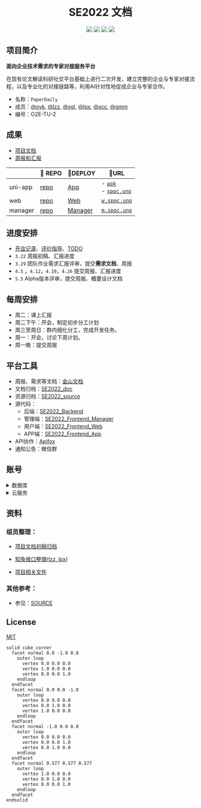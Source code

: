 <h1 align="center"> SE2022 文档 </h1>
<div align="center">

[![](https://img.shields.io/badge/backend-Django-96d6d1)](https://www.djangoproject.com/) [![](https://img.shields.io/badge/frontend-Vue.js-7B8ED0)](https://vuejs.org/) [![](https://img.shields.io/badge/framework-uniapp-4E9645)](https://uniapp.dcloud.net.cn/) [![](https://img.shields.io/badge/license-MIT-9cf)](./LICENSE)
</div>

## 项目简介

**面向企业技术需求的专家对接服务平台**

在现有论文解读科研社交平台基础上进行二次开发，建立完整的企业与专家对接流程，以及专业化的对接链路等，利用Al针对性地促成企业与专家合作。

- 名称：`PaperDaily`
- 成员：[@oyk](https://github.com/Mike-Smith-rem), [@lzz](https://github.com/cpfy), [@xgl](https://github.com/xgl010607), [@lpx](https://github.com/lpx-single), [@xcc](https://github.com/MrXcc0), [@gmm](https://github.com/imingx)
- 编号：O2E-TU-2

## 成果

- [项目文档](./Document)
- [周报和汇报](./Weekly)

|         | 🌈 REPO                                                       | 🍿DEPLOY                                        | 🧙URL  |
| ------- | ---- | ------- | ------- |
| uni-app |   [repo](https://github.com/SE-mcdb/SE2022_Frontend_App)   |   [App](https://github.com/SE-mcdb/App)   |- [`apk`](https://github.com/SE-mcdb/SE2022_Frontend_App/releases)<br/>- [`spoc.uno`](http://spoc.uno) |
| web     | [repo](https://github.com/SE-mcdb/SE2022_Frontend_Web)     | [Web](https://github.com/SE-mcdb/Web) | [`w.spoc.uno`](http://w.spoc.uno) |
| manager | [repo](https://github.com/SE-mcdb/SE2022_Frontend_Manager) | [Manager](https://github.com/SE-mcdb/Manager) | [`m.spoc.uno`](http://m.spoc.uno) |

## 进度安排

- [开会记录](./Meeting.md)、[评价指导](./Comments.md)、[TODO](./Todo.md)
- `3.22` 周报初稿、汇报进度
- `3.29` 团队作业需求汇报评审，提交**需求文档**、周报
- `4.5` ，`4.12`，`4.19`，`4.26` 提交周报、汇报进度
- `5.5` Alpha版本评审，提交周报、概要设计文档

## 每周安排

- 周二：课上汇报
- 周二下午：开会，制定初步分工计划
- 周三至周日：群内细化分工，完成开发任务。
- 周一：开会，讨论下周计划。
- 周一晚：提交周报

## 平台工具

- 周报、需求等文档：[金山文档](https://www.kdocs.cn/group/1730778455)
- 文档归档：[SE2022_doc](https://github.com/SE-mcdb/SE2022_doc)
- 资源归档：[SE2022_source](https://github.com/SE-mcdb/SE2022_source)
- 源代码： 
  - 后端：[SE2022_Backend](https://github.com/SE-mcdb/SE2022_Backend)
  - 管理端：[SE2022_Frontend_Manager](https://github.com/SE-mcdb/SE2022_Frontend_Manager)
  - 用户端：[SE2022_Frontend_Web](https://github.com/SE-mcdb/SE2022_Frontend_Web)
  - APP端：[SE2022_Frontend_App](https://github.com/SE-mcdb/SE2022_Frontend_App)
- API协作：[Apifox](https://www.apifox.cn/web/project/843519)
- 通知公告：微信群

## 账号

<details><summary>数据库</summary>

```
'HOST': 'rm-2zeu3f7e1n5yt10v0co.mysql.rds.aliyuncs.com',
'NAME': 'se2022',
'USER': 'root',
'PASSWORD': 'myja&*$4X579cKr',
'PORT': '3306'
```
</details>

<details><summary>云服务</summary>

#### 华为云（课程）

```
CentOS

'HOST': 122.9.14.73

// 普通用户
'USER': admin
'PASSWORD': se-mcdb-o2e

// 根用户
'USER': root
'PASSWORD': se-mcdb-o2e

建议使用普通用户登录
```

#### 阿里云

```
CentOS

'HOST': 47.94.7.26

// 普通用户
'USER': admin
'PASSWORD': se-mcdb-o2e

// 根用户
'USER': root
'PASSWORD': se-mcdb-o2e

建议使用普通用户登录
开放端口：8000-20000
```

</details>

## 资料

### 组员整理：

- [项目文档初稿归档](./Archive)

- [知兔接口整理(lzz, lpx)](./Archive/知兔接口详细整理.md)
- [项目相关文件](https://github.com/SE-mcdb/SE2022_source/tree/main/%E9%A1%B9%E7%9B%AE%E7%9B%B8%E5%85%B3)

### 其他参考：

- 参见：[SOURCE](https://github.com/SE-mcdb/SE2022_source)

## License

[MIT](./LICENSE)

```stl
solid cube_corner
  facet normal 0.0 -1.0 0.0
    outer loop
      vertex 0.0 0.0 0.0
      vertex 1.0 0.0 0.0
      vertex 0.0 0.0 1.0
    endloop
  endfacet
  facet normal 0.0 0.0 -1.0
    outer loop
      vertex 0.0 0.0 0.0
      vertex 0.0 1.0 0.0
      vertex 1.0 0.0 0.0
    endloop
  endfacet
  facet normal -1.0 0.0 0.0
    outer loop
      vertex 0.0 0.0 0.0
      vertex 0.0 0.0 1.0
      vertex 0.0 1.0 0.0
    endloop
  endfacet
  facet normal 0.577 0.577 0.577
    outer loop
      vertex 1.0 0.0 0.0
      vertex 0.0 1.0 0.0
      vertex 0.0 0.0 1.0
    endloop
  endfacet
endsolid
```
